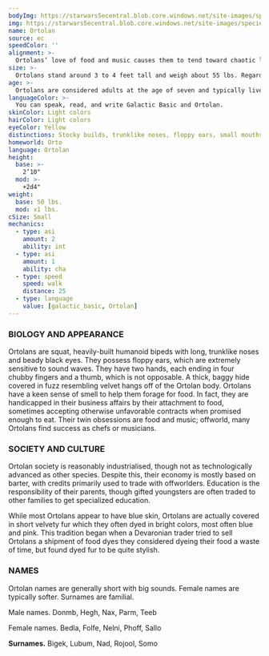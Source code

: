 ```yaml
---
bodyImg: https://starwars5ecentral.blob.core.windows.net/site-images/species/species_ortolan.png
img: https://starwars5ecentral.blob.core.windows.net/site-images/species/species_ortolan.png
name: Ortolan
source: ec
speedColor: ''
alignment: >-
  Ortolans’ love of food and music causes them to tend toward chaotic light side, though there are exceptions.
size: >-
  Ortolans stand around 3 to 4 feet tall and weigh about 55 lbs. Regardless of your position in that range, your size is Small.
age: >-
  Ortolans are considered adults at the age of seven and typically live less than a century.
languageColor: >-
  You can speak, read, and write Galactic Basic and Ortolan. 
skinColor: Light colors
hairColor: Light colors
eyeColor: Yellow
distinctions: Stocky builds, trunklike noses, floppy ears, small mouths, brightly dyed fur
homeworld: Orto
language: Ortolan
height:
  base: >-
    2’10"
  mod: >-
    +2d4"
weight:
  base: 50 lbs.
  mod: x1 lbs.
cSize: Small
mechanics:
  - type: asi
    amount: 2
    ability: int
  - type: asi
    amount: 1
    ability: cha
  - type: speed
    speed: walk
    distance: 25
  - type: language
    value: [galactic_basic, Ortolan]
---
```

### BIOLOGY AND APPEARANCE
Ortolans are squat, heavily-built humanoid bipeds with long, trunklike noses and beady black eyes. They possess floppy ears, which are extremely sensitive to sound waves. They have two hands, each ending in four chubby fingers and a thumb, which is not opposable. A thick, baggy hide covered in fuzz resembling velvet hangs off of the Ortolan body. Ortolans have a keen sense of smell to help them forage for food. In fact, they are handicapped in their business affairs by their attachment to food, sometimes accepting otherwise unfavorable contracts when promised enough to eat. Their twin obsessions are food and music; offworld, many Ortolans find success as chefs or musicians.

### SOCIETY AND CULTURE
Ortolan society is reasonably industrialised, though not as technologically advanced as other species. Despite this, their economy is mostly based on barter, with credits primarily used to trade with offworlders. Education is the responsibility of their parents, though gifted youngsters are often traded to other families to get specialized education.

While most Ortolans appear to have blue skin, Ortolans are actually covered in short velvety fur which they often dyed in bright colors, most often blue and pink. This tradition began when a Devaronian trader tried to sell Ortolans a shipment of food dyes they considered dyeing their food a waste of time, but found dyed fur to be quite stylish.

### NAMES
Ortolan names are generally short with big sounds. Female names are typically softer. Surnames are familial.

Male names. Donmb, Hegh, Nax, Parm, Teeb

Female names. Bedla, Folfe, Nelni, Phoff, Sallo

__Surnames.__ Bigek, Lubum, Nad, Rojool, Somo



    